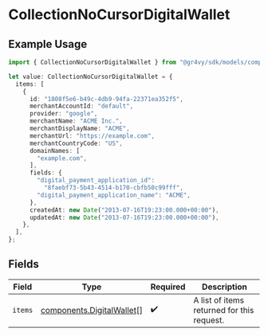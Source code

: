 # CollectionNoCursorDigitalWallet

## Example Usage

```typescript
import { CollectionNoCursorDigitalWallet } from "@gr4vy/sdk/models/components";

let value: CollectionNoCursorDigitalWallet = {
  items: [
    {
      id: "1808f5e6-b49c-4db9-94fa-22371ea352f5",
      merchantAccountId: "default",
      provider: "google",
      merchantName: "ACME Inc.",
      merchantDisplayName: "ACME",
      merchantUrl: "https://example.com",
      merchantCountryCode: "US",
      domainNames: [
        "example.com",
      ],
      fields: {
        "digital_payment_application_id":
          "8faebf73-5b43-4514-b170-cbfb50c99fff",
        "digital_payment_application_name": "ACME",
      },
      createdAt: new Date("2013-07-16T19:23:00.000+00:00"),
      updatedAt: new Date("2013-07-16T19:23:00.000+00:00"),
    },
  ],
};
```

## Fields

| Field                                                                  | Type                                                                   | Required                                                               | Description                                                            |
| ---------------------------------------------------------------------- | ---------------------------------------------------------------------- | ---------------------------------------------------------------------- | ---------------------------------------------------------------------- |
| `items`                                                                | [components.DigitalWallet](../../models/components/digitalwallet.md)[] | :heavy_check_mark:                                                     | A list of items returned for this request.                             |